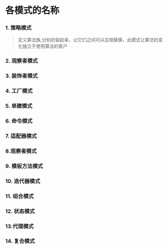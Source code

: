 # 各模式的名称
### 1. 策略模式
> 定义算法族,分别封装起来，让它们之间可以互相替换，此模式让算法的变化独立于使用算法的客户
### 2. 观察者模式
### 3. 装饰者模式
### 4. 工厂模式
### 5. 单建模式
### 6. 命令模式
### 7. 适配器模式
### 8.观察者模式
### 9. 模板方法模式
### 10. 迭代器模式
### 11. 组合模式
### 12. 状态模式
### 13.代理模式
### 14. 复合模式